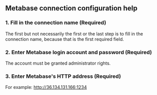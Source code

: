 ## **Metabase connection configuration help**

### 1. Fill in the connection name (Required)

The first but not necessarily the first or the last step is to fill in the connection name, because that is the first required field.

### 2. Enter Metabase login account and password (Required)

The account must be granted administrator rights.

### 3. Enter Metabase's HTTP address (Required)

For example: http://36.134.131.166:1234